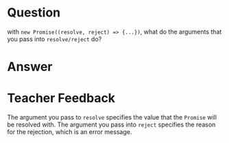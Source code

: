 # Question

with `new Promise((resolve, reject) => {...})`, what do the arguments that you pass into `resolve/reject` do?

# Answer

# Teacher Feedback

The argument you pass to `resolve` specifies the value that the `Promise` will be resolved with. The argument you pass into `reject` specifies the reason for the rejection, which is an error message.
